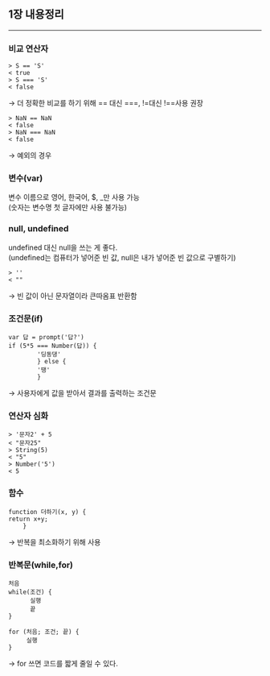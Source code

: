 ## 1장 내용정리
___

### 비교 연산자
```
> S == 'S'
< true
> S === 'S'
< false
```
→ 더 정확한 비교를 하기 위해 == 대신 ===, !=대신 !==사용 권장

```
> NaN == NaN
< false
> NaN === NaN
< false
```
→ 예외의 경우

### 변수(var) 
변수 이름으로 영어, 한국어, $, _만 사용 가능<br>
(숫자는 변수명 첫 글자에만 사용 불가능)

### null, undefined
undefined 대신 null을 쓰는 게 좋다.<br>
(undefined는 컴퓨터가 넣어준 빈 값, null은 내가 넣어준 빈 값으로 구별하기)
```
> ''
< ""
```
→ 빈 값이 아닌 문자열이라 큰따옴표 반환함

### 조건문(if)
```
var 답 = prompt('답?')
if (5*5 === Number(답)) {
		'딩동댕'
		} else {
		'땡'
		}
```
→ 사용자에게 값을 받아서 결과를 출력하는 조건문

### 연산자 심화
```
> '문자2' + 5 
< "문자25"
> String(5)
< "5"
> Number('5')
< 5
```

### 함수
```
function 더하기(x, y) {
return x+y;
	}
```
→ 반복을 최소화하기 위해 사용

### 반복문(while,for)
```
처음
while(조건) {
      실행
      끝
}
```
```
for (처음; 조건; 끝) {
     실행
}
```
→ for 쓰면 코드를 짧게 줄일 수 있다.
